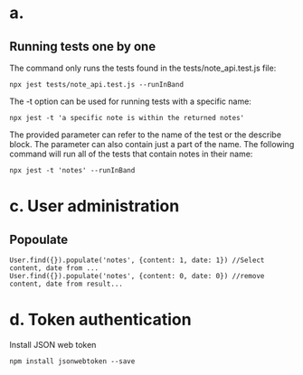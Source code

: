 # a.
## Running tests one by one
The command only runs the tests found in the tests/note_api.test.js file:
```
npx jest tests/note_api.test.js --runInBand
```

The -t option can be used for running tests with a specific name:
```
npx jest -t 'a specific note is within the returned notes'
```

The provided parameter can refer to the name of the test or the describe block. The parameter can also contain just a part of the name. The following command will run all of the tests that contain notes in their name:
```
npx jest -t 'notes' --runInBand
```
# c. User administration
## Popoulate
```
User.find({}).populate('notes', {content: 1, date: 1}) //Select content, date from ...
User.find({}).populate('notes', {content: 0, date: 0}) //remove content, date from result...
```

# d. Token authentication
Install JSON web token
```
npm install jsonwebtoken --save
```
